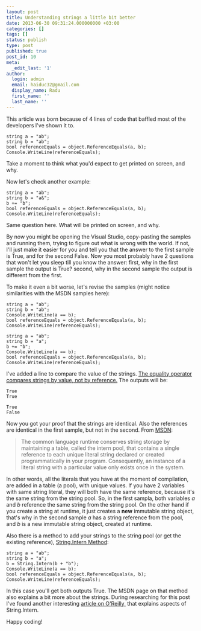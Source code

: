 ```yaml
---
layout: post
title: Understanding strings a little bit better
date: 2013-06-30 09:31:24.000000000 +03:00
categories: []
tags: []
status: publish
type: post
published: true
post_id: 10
meta:
  _edit_last: '1'
author:
  login: admin
  email: haiduc32@gmail.com
  display_name: Radu
  first_name: ''
  last_name: ''
---
```

This article was born because of 4 lines of code that baffled most of the developers I've shown it to.

	string a = "ab";
	string b = "ab";
	bool referenceEquals = object.ReferenceEquals(a, b);
	Console.WriteLine(referenceEquals);

Take a moment to think what you'd expect to get printed on screen, and why.

Now let's check another example:

	string a = "ab";
	string b = "a&";
	b += "b";
	bool referenceEquals = object.ReferenceEquals(a, b);
	Console.WriteLine(referenceEquals);

Same question here. What will be printed on screen, and why.

By now you might be opening the Visual Studio, copy-pasting the samples and running them, trying to figure out what is wrong with the world. If not, I'll just make it easier for you and tell you that the answer to the first sample is True, and for the second False. Now you most probably have 2 questions that won't let you sleep till you know the answer: first, why in the first sample the output is True? second, why in the second sample the output is different from the first.

To make it even a bit worse, let's revise the samples (might notice similarities with the MSDN samples here):

    string a = "ab";
    string b = "ab";
    Console.WriteLine(a == b);
    bool referenceEquals = object.ReferenceEquals(a, b);
    Console.WriteLine(referenceEquals);

    string a = "ab";
    string b = "a";
    b += "b";
    Console.WriteLine(a == b);
    bool referenceEquals = object.ReferenceEquals(a, b);
    Console.WriteLine(referenceEquals);

I've added a line to compare the value of the strings. <a href="http://msdn.microsoft.com/en-us/library/vstudio/362314fe.aspx" target="_blank">The equality operator compares strings by value, not by reference.</a> The outputs will be:

    True
    True
    
    True
    False

Now you got your proof that the strings are identical. Also the references are identical in the first sample, but not in the second. From <a href="http://msdn.microsoft.com/en-us/library/system.string.intern.aspx" target="_blank">MSDN</a>:

> The common language runtime conserves string storage by maintaining a table, called the intern pool, that contains a single reference to each unique literal string declared or created programmatically in your program. Consequently, an instance of a literal string with a particular value only exists once in the system.

In other words, all the literals that you have at the moment of compilation, are added in a table (a pool), with unique values. If you have 2 variables with same string literal, they will both have the same reference, because it's the same string from the string pool. So, in the first sampla, both variables *a* and *b* reference the same string from the string pool. On the other hand if you create a string at runtime, it just creates a **new** immutable string object, that's why in the second sample *a* has a string reference from the pool, and *b* is a new immutable string object, created at runtime.

Also there is a method to add your strings to the string pool (or get the existing reference), <a href="http://msdn.microsoft.com/en-us/library/system.string.intern.aspx" target="_blank">String.Intern Method</a>:

    string a = "ab";
    string b = "a";
    b = String.Intern(b + "b");
    Console.WriteLine(a == b);
    bool referenceEquals = object.ReferenceEquals(a, b);
    Console.WriteLine(referenceEquals);

In this case you'll get both outputs True. The MSDN page on that method also explains a bit more about the strings. During researching for this post I've found another interesting <a href="http://broadcast.oreilly.com/2010/08/understanding-c-stringintern-m.html" target="_blank">article on O'Reilly </a> that explains aspects of String.Intern.

Happy coding!
